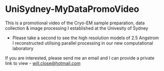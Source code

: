 # UniSydney-MyDataPromoVideo
This is a promotional video of the Cryo-EM sample preparation, data collection & image processing I established at the Univesity of Sydney
- Please take a second to see the high resolution models of 2.5 Angstrom I reconstructed utilising parallel processing in our new computational laboratory


If you are interested, please send me an email and I can provide a private link to view - will.close@hotmail.com
